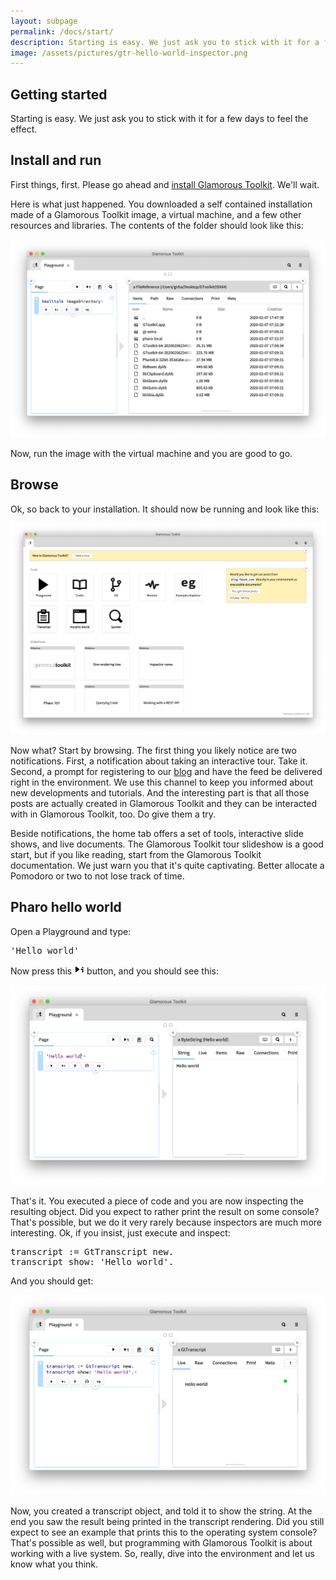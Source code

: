 ```yaml
---
layout: subpage
permalink: /docs/start/
description: Starting is easy. We just ask you to stick with it for a few days to feel the effect.
image: /assets/pictures/gtr-hello-world-inspector.png
---
```


<section id="getstarted">
  <div class="container pt-5 pb-5 jumbotron-small">
    <div class="row">
      <div class="col-md-12">
        <h1>Getting started</h1>
        <p class="lead">Starting is easy. We just ask you to stick with it for a few days to feel the effect.</p>
        <h2>Install and run</h2>
        <p>
          First things, first. Please go ahead and <a href="/install" class="btn btn-lg btn-default">install Glamorous Toolkit</a>. We'll wait.
        </p>
        <p>
          Here is what just happened. You downloaded a self contained installation made of a Glamorous Toolkit image, a virtual machine, and a few other resources and libraries. The contents of the folder should look like this:
        </p>
        <p>
          <img src="/assets/pictures/gtr-distribution-contents.png"/>
        </p>
        <p>
          Now, run the image with the virtual machine and you are good to go.
        </p>
        <h2>Browse</h2>
        <p>
          Ok, so back to your installation. It should now be running and look like this:
        </p>
        <p>
          <img src="/assets/pictures/gtr-home.png"/>
        </p>
        <p>
          Now what? Start by browsing. The first thing you likely notice are two notifications. First, a notification about taking an interactive tour. Take it. Second, a prompt for registering to our <a href="https://blog.feenk.com">blog</a> and have the feed be delivered right in the environment. We use this channel to keep you informed about new developments and tutorials. And the interesting part is that all those posts are actually created in Glamorous Toolkit and they can be interacted with in Glamorous Toolkit, too. Do give them a try.
        </p>
        <p>Beside notifications, the home tab offers a set of tools, interactive slide shows, and live documents. The Glamorous Toolkit tour slideshow is a good start, but if you like reading, start from the Glamorous Toolkit documentation. We just warn you that it's quite captivating. Better allocate a Pomodoro or two to not lose track of time.
        </p>
        <h2>Pharo hello world</h2>
        <p>
          Open a Playground and type:
        </p>
        <pre>'Hello world'</pre>
        <p>
          Now press this <img src="/assets/pictures/gt-playinspect.png"/> button, and you should see this:
        </p>
        <p>
          <img src="/assets/pictures/gtr-hello-world-inspector.png"/>
        </p>
        <p>
          That's it. You executed a piece of code and you are now inspecting the resulting object. Did you expect to rather print the result on some console?  That's possible, but we do it very rarely because inspectors are much more interesting. Ok, if you insist, just execute and inspect:
        </p>
        <pre>transcript := GtTranscript new.
transcript show: 'Hello world'.</pre>
        <p>
          And you should get:
        </p>
        <p>
          <img src="/assets/pictures/gtr-hello-world-transcript.png"/>
        </p>
        <p>
          Now, you created a transcript object, and told it to show the string. At the end you saw the result being printed in the transcript rendering. Did you still expect to see an example that prints this to the operating system console? That's possible as well, but programming with Glamorous Toolkit is about working with a live system. So, really, dive into the environment and let us know what you think.
        </p>
      </div>
    </div>
  </div>

</section>
